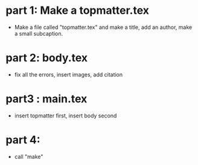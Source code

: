 # part 1: Make a topmatter.tex
- Make a file called "topmatter.tex" and make a title, add an author, make a small subcaption. 

# part 2: body.tex
- fix all the errors, insert images, add citation

# part3 : main.tex
- insert topmatter first, insert body second

# part 4:
- call "make" 

